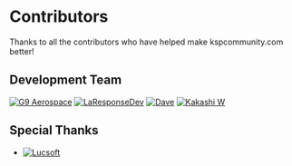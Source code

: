 # Contributors

Thanks to all the contributors who have helped make kspcommunity.com better!

## Development Team

[![G9 Aerospace](https://img.shields.io/badge/G9%20Aerospace-%23%20Developer-blue)](https://discord.com/users/928267278540242964)
[![LaResponseDev](https://img.shields.io/badge/LaResponseDev-%23%20Developer-blue)](https://discord.com/users/966271383220940810)
[![Dave](https://img.shields.io/badge/Dave-%23%20Developer-orange)](https://discord.com/users/781708312466554940)
[![Kakashi W](https://img.shields.io/badge/Kakashi%20W-%23%20Developer-orange)](https://discord.com/users/966271383220940810)


## Special Thanks

- [![Lucsoft](https://img.shields.io/badge/Lucsoft-%23%20Supporter-brightgreen)](https://discord.com/users/137253345336229889)